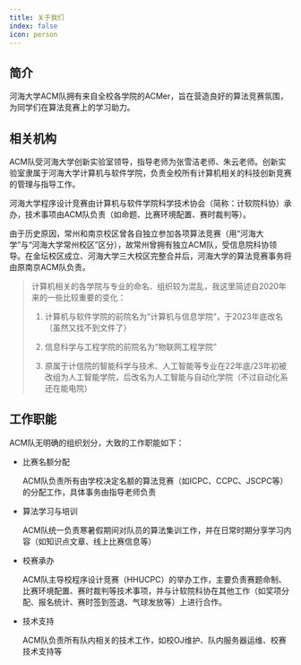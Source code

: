 ```yaml
---
title: 关于我们
index: false
icon: person
---
```


## 简介

河海大学ACM队拥有来自全校各学院的ACMer，旨在营造良好的算法竞赛氛围，为同学们在算法竞赛上的学习助力。


## 相关机构

ACM队受河海大学创新实验室领导，指导老师为张雪洁老师、朱云老师。创新实验室隶属于河海大学计算机与软件学院，负责全校所有计算机相关的科技创新竞赛的管理与指导工作。

河海大学程序设计竞赛由计算机与软件学院科学技术协会（简称：计软院科协）承办，技术事项由ACM队负责（如命题、比赛环境配置、赛时裁判等）。

由于历史原因，常州和南京校区曾各自独立参加各项算法竞赛（用“河海大学”与“河海大学常州校区”区分），故常州曾拥有独立ACM队，受信息院科协领导。在金坛校区成立、河海大学三大校区完整合并后，河海大学的算法竞赛事务将由原南京ACM队负责。

> 计算机相关的各学院与专业的命名、组织较为混乱，我这里简述自2020年来的一些比较重要的变化：
>
> 1. 计算机与软件学院的前院名为“计算机与信息学院”，于2023年底改名（虽然又找不到文件了）
>
> 2. 信息科学与工程学院的前院名为“物联网工程学院”
>
> 3. 原属于计信院的智能科学与技术、人工智能等专业在22年底/23年初被改组为人工智能学院，后改名为人工智能与自动化学院（不过自动化系还在能电院）

## 工作职能

ACM队无明确的组织划分，大致的工作职能如下：

* 比赛名额分配

  ACM队负责所有由学校决定名额的算法竞赛（如ICPC、CCPC、JSCPC等）的分配工作，具体事务由指导老师负责

* 算法学习与培训

  ACM队统一负责寒暑假期间对队员的算法集训工作，并在日常时期分享学习内容（如知识点文章、线上比赛信息等）

* 校赛承办

  ACM队主导校程序设计竞赛（HHUCPC）的举办工作，主要负责赛题命制、比赛环境配置、赛时裁判等技术事项，并与计软院科协在其他工作（如奖项分配、报名统计、赛时签到签退、气球发放等）上进行合作。

* 技术支持

  ACM队负责所有队内相关的技术工作，如校OJ维护、队内服务器运维、校赛技术支持等